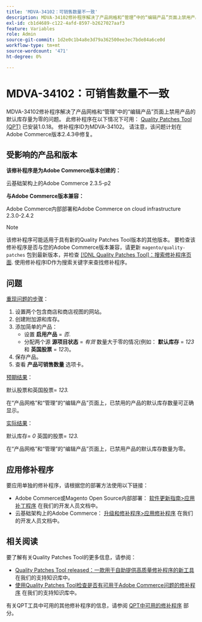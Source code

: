 ```yaml
---
title: 'MDVA-34102：可销售数量不一致'
description: MDVA-34102修补程序解决了产品网格和“管理”中的“编辑产品”页面上禁用产品的默认库存量为零的问题。 安装[Quality Patches Tool (QPT)](/help/announcements/adobe-commerce-announcements/magento-quality-patches-released-new-tool-to-self-serve-quality-patches.md) 1.0.18后，即可使用此修补程序。 修补程序ID为MDVA-34102。 请注意，该问题计划在Adobe Commerce版本2.4.3中修复。
exl-id: cb1d4689-c122-4afd-8597-b2627027aaf3
feature: Variables
role: Admin
source-git-commit: 1d2e0c1b4a8e3d79a362500ee3ec7bde84a6ce0d
workflow-type: tm+mt
source-wordcount: '471'
ht-degree: 0%

---
```


# MDVA-34102：可销售数量不一致

MDVA-34102修补程序解决了产品网格和“管理”中的“编辑产品”页面上禁用产品的默认库存量为零的问题。 此修补程序在以下情况下可用： [Quality Patches Tool (QPT)](/help/announcements/adobe-commerce-announcements/magento-quality-patches-released-new-tool-to-self-serve-quality-patches.md) 已安装1.0.18。 修补程序ID为MDVA-34102。 请注意，该问题计划在Adobe Commerce版本2.4.3中修复。

## 受影响的产品和版本

**该修补程序是为Adobe Commerce版本创建的：**

云基础架构上的Adobe Commerce 2.3.5-p2

**与Adobe Commerce版本兼容：**

Adobe Commerce内部部署和Adobe Commerce on cloud infrastructure 2.3.0-2.4.2

>[!NOTE]
>
>该修补程序可能适用于具有新的Quality Patches Tool版本的其他版本。 要检查该修补程序是否与您的Adobe Commerce版本兼容，请更新 `magento/quality-patches` 包到最新版本，并检查 [[!DNL Quality Patches Tool]：搜索修补程序页面](https://devdocs.magento.com/quality-patches/tool.html#patch-grid). 使用修补程序ID作为搜索关键字来查找修补程序。

## 问题

<u>重现问题的步骤</u>：

1. 设置两个包含商店和商店视图的网站。
1. 创建附加源和库存。
1. 添加简单的产品：
   * 设置 **启用产品** = *否*.
   * 分配两个源 **源项目状态** = *有货* 数量大于零的情况(例如： **默认库存** = *123* 和 **英国股票** = *123*)。
1. 保存产品。
1. 查看 **产品可销售数量** 选项卡。

<u>预期结果</u>：

默认股票和英国股票= *123.*

在“产品网格”和“管理”的“编辑产品”页面上，已禁用的产品的默认库存数量可正确显示。

<u>实际结果</u>：

默认库存= *0* 英国的股票= *123.*

在“产品网格”和“管理”的“编辑产品”页面上，已禁用产品的默认库存数量为零。

## 应用修补程序

要应用单独的修补程序，请根据您的部署方法使用以下链接：

* Adobe Commerce或Magento Open Source内部部署： [软件更新指南>应用补丁程序](https://devdocs.magento.com/guides/v2.4/comp-mgr/patching/mqp.html) 在我们的开发人员文档中。
* 云基础架构上的Adobe Commerce： [升级和修补程序>应用修补程序](https://devdocs.magento.com/cloud/project/project-patch.html) 在我们的开发人员文档中。

## 相关阅读

要了解有关Quality Patches Tool的更多信息，请参阅：

* [Quality Patches Tool released：一款用于自助提供高质量修补程序的新工具](/help/announcements/adobe-commerce-announcements/magento-quality-patches-released-new-tool-to-self-serve-quality-patches.md) 在我们的支持知识库中。
* [使用Quality Patches Tool检查是否有可用于Adobe Commerce问题的修补程序](/help/support-tools/patches-available-in-qpt-tool/check-patch-for-magento-issue-with-magento-quality-patches.md) 在我们的支持知识库中。

有关QPT工具中可用的其他修补程序的信息，请参阅 [QPT中可用的修补程序](https://support.magento.com/hc/en-us/sections/360010506631-Patches-available-in-QPT-tool-) 部分。
